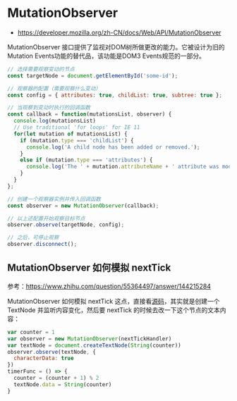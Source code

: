 # MutationObserver

- https://developer.mozilla.org/zh-CN/docs/Web/API/MutationObserver

MutationObserver 接口提供了监视对DOM树所做更改的能力。它被设计为旧的Mutation Events功能的替代品，该功能是DOM3 Events规范的一部分。

```js
// 选择需要观察变动的节点
const targetNode = document.getElementById('some-id');

// 观察器的配置（需要观察什么变动）
const config = { attributes: true, childList: true, subtree: true };

// 当观察到变动时执行的回调函数
const callback = function(mutationsList, observer) {
  console.log(mutationsList)
  // Use traditional 'for loops' for IE 11
  for(let mutation of mutationsList) {
    if (mutation.type === 'childList') {
      console.log('A child node has been added or removed.');
    }
    else if (mutation.type === 'attributes') {
      console.log('The ' + mutation.attributeName + ' attribute was modified.');
    }
  }
};

// 创建一个观察器实例并传入回调函数
const observer = new MutationObserver(callback);

// 以上述配置开始观察目标节点
observer.observe(targetNode, config);

// 之后，可停止观察
observer.disconnect();
```


## MutationObserver 如何模拟 nextTick

参考：https://www.zhihu.com/question/55364497/answer/144215284

MutationObserver 如何模拟 nextTick 这点，直接看[源码](https://github.com/vuejs/vue/blob/9cfd63a7d08c1eba029c8bd7463b3047c3347826/src/core/util/env.js#L86-L95)，其实就是创建一个 TextNode 并监听内容变化，然后要 nextTick 的时候去改一下这个节点的文本内容：

```js
var counter = 1
var observer = new MutationObserver(nextTickHandler)
var textNode = document.createTextNode(String(counter))
observer.observe(textNode, {
  characterData: true
})
timerFunc = () => {
  counter = (counter + 1) % 2
  textNode.data = String(counter)
}
```
